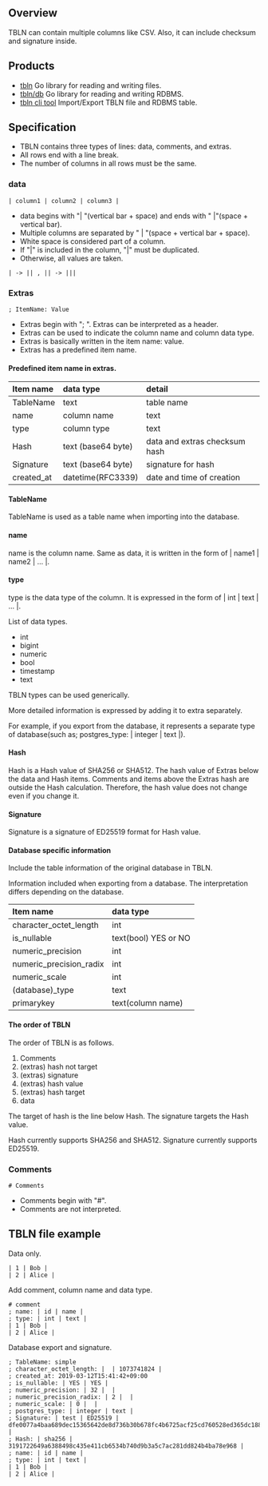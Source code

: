 ## Overview

TBLN can contain multiple columns like CSV.
Also, it can include checksum and signature inside.

## Products

* [tbln](https://github.com/noborus/tbln) Go library for reading and writing files.
* [tbln/db](https://github.com/noborus/tbln/db) Go library for reading and writing RDBMS.
* [tbln cli tool](https://github.com/noborus/tbln/cmd ) Import/Export TBLN file and RDBMS table.

## Specification

* TBLN contains three types of lines: data, comments, and extras.
* All rows end with a line break.
* The number of columns in all rows must be the same.

### data

```
| column1 | column2 | column3 |
```

* data begins with "\| "(vertical bar + space)  and ends with " \|"(space + vertical bar).
* Multiple columns are separated by " \| "(space + vertical bar + space).
* White space is considered part of a column.
* If "\|" is included in the column, "\|" must be duplicated.
* Otherwise, all values are taken.

```
| -> || , || -> |||
```

### Extras

```
; ItemName: Value
````

* Extras begin with "; ". Extras can be interpreted as a header.
* Extras can be used to indicate the column name and column data type.
* Extras is basically written in the item name: value.
* Extras has a predefined item name.

#### Predefined item name in extras.

| Item name |data type | detail |
|:----------|:-------------|:--------|
| TableName | text | table name  |
| name      | column name | text      |
| type      | column type | text      |
| Hash      | text (base64 byte) |data and extras checksum hash |
| Signature | text (base64 byte) | signature for hash |
| created_at |  datetime(RFC3339) | date and time of creation |

#### TableName

TableName is used as a table name when importing into the database.

#### name

name is the column name.
Same as data, it is written in the form of | name1 | name2 | ... |.

#### type

type is the data type of the column.
It is expressed in the form of | int | text | ... |.

List of data types.

* int
* bigint
* numeric
* bool
* timestamp
* text

TBLN types can be used generically.

More detailed information is expressed by adding it to extra separately.

For example, if you export from the database, it represents a separate type of database(such as; postgres_type: | integer | text |).

#### Hash

Hash is a Hash value of SHA256 or SHA512.
The hash value of Extras below the data and Hash items.
Comments and items above the Extras hash are outside the Hash calculation.
Therefore, the hash value does not change even if you change it.

#### Signature

Signature is a signature of ED25519 format for Hash value.

#### Database specific information

Include the table information of the original database in TBLN.

Information included when exporting from a database.
The interpretation differs depending on the database.

| Item name | data type |
|:----------|:--------|
| character_octet_length |  int |
| is_nullable |  text(bool) YES or NO |
| numeric_precision |  int|
| numeric_precision_radix | int |
| numeric_scale | int |
| (database)_type | text |
| primarykey | text(column name) |

#### The order of TBLN

The order of TBLN is as follows.
1. Comments
2. (extras) hash not target
3. (extras) signature
4. (extras) hash value
5. (extras) hash target
6. data

The target of hash is the line below Hash.
The signature targets the Hash value.

Hash currently supports SHA256 and SHA512.
Signature currently supports ED25519.

### Comments

```
# Comments
```

* Comments begin with "#".
* Comments are not interpreted.

## TBLN file example

Data only.

```
| 1 | Bob |
| 2 | Alice |
```

Add comment, column name and data type.

```
# comment
; name: | id | name |
; type: | int | text |
| 1 | Bob |
| 2 | Alice |
```

Database export and signature.

```
; TableName: simple
; character_octet_length: |  | 1073741824 |
; created_at: 2019-03-12T15:41:42+09:00
; is_nullable: | YES | YES |
; numeric_precision: | 32 |  |
; numeric_precision_radix: | 2 |  |
; numeric_scale: | 0 |  |
; postgres_type: | integer | text |
; Signature: | test | ED25519 | dfe0077a4baa689dec15365642de8d736b30b678fc4b6725acf25cd760528ed365dc18855a11fc4473ca0a2d36499819de95caba3ac44937ac7c04465e7af901 |
; Hash: | sha256 | 3191722649a6388498c435e411cb6534b740d9b3a5c7ac281dd824b4ba78e968 |
; name: | id | name |
; type: | int | text |
| 1 | Bob |
| 2 | Alice |
```
